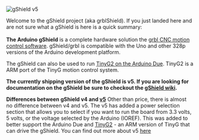 ![gShield v5](http://farm4.staticflickr.com/3767/10699531753_10d41a48fa_h.jpg)

Welcome to the gShield project (aka grblShield).  If you just landed here and are not sure what a gShield is here is a quick summary:<br>
<br>
**The Arduino gShield** is a complete hardware solution the [grbl CNC motion control software](https://github.com/grbl/grbl). gShield/grbl is compatible with the Uno and other 328p versions of the Arduino development platform.

The gShield can also be used to run [TinyG2 on the Arduino Due](https://github.com/synthetos/g2/wiki). TinyG2 is a ARM port of the TinyG motion control system.

**The currently shipping version of the gShield is v5. If you are looking for documentation on the gShield be sure to checkout the [gShield wiki](https://github.com/synthetos/grblShield/wiki).**

**Differences between gShield v4 and [v5](https://github.com/synthetos/grblShield/wiki/gShield-v5-Notes)**
Other than price, there is almost no difference between v4 and v5. 
The v5 has added a power selection section that allows you to select if you want to run the board from 3.3 volts, 5 volts, or the voltage selected by the Arduino (IOREF). 
This was added to better support the Arduino Due and [TinyG2](https://github.com/synthetos/g2/wiki) - an ARM version of TinyG that can drive the gShield.
You can find out more about v5 [here](https://github.com/synthetos/grblShield/wiki/gShield-v5-Notes)

